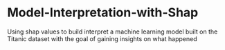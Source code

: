 # Model-Interpretation-with-Shap

Using shap values to build interpret a machine learning model built on the Titanic dataset with the goal of gaining insights on what happened

